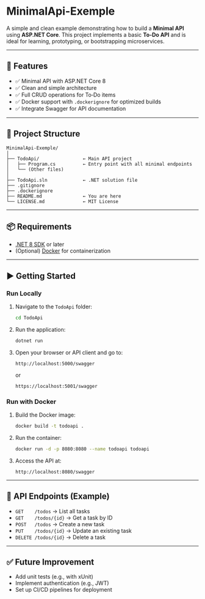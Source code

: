 # MinimalApi-Exemple

A simple and clean example demonstrating how to build a **Minimal API** using **ASP.NET Core**. This project implements a basic **To‑Do API** and is ideal for learning, prototyping, or bootstrapping microservices.

---

## 🚀 Features

- ✅ Minimal API with ASP.NET Core 8
- ✅ Clean and simple architecture
- ✅ Full CRUD operations for To‑Do items
- ✅ Docker support with `.dockerignore` for optimized builds
- ✅ Integrate Swagger for API documentation

---

## 📁 Project Structure

```
MinimalApi-Exemple/
│
├── TodoApi/                ← Main API project
│   ├── Program.cs          ← Entry point with all minimal endpoints
│   └── (Other files)
│
├── TodoApi.sln             ← .NET solution file
├── .gitignore
├── .dockerignore
├── README.md               ← You are here
└── LICENSE.md              ← MIT License
```

---

## 📦 Requirements

- [.NET 8 SDK](https://dotnet.microsoft.com/download/dotnet/8.0) or later
- (Optional) [Docker](https://www.docker.com/) for containerization

---

## ▶️ Getting Started

### Run Locally

1. Navigate to the `TodoApi` folder:
   ```bash
   cd TodoApi
   ```

2. Run the application:
   ```bash
   dotnet run
   ```

3. Open your browser or API client and go to:
   ```
   http://localhost:5000/swagger
   ```
   or
   ```
   https://localhost:5001/swagger
   ```

### Run with Docker

1. Build the Docker image:
   ```bash
   docker build -t todoapi .
   ```

2. Run the container:
   ```bash
   docker run -d -p 8080:8080 --name todoapi todoapi
   ```

3. Access the API at:
   ```
   http://localhost:8080/swagger
   ```

---

## 📌 API Endpoints (Example)

- `GET    /todos`         → List all tasks  
- `GET    /todos/{id}`    → Get a task by ID  
- `POST   /todos`         → Create a new task  
- `PUT    /todos/{id}`    → Update an existing task  
- `DELETE /todos/{id}`    → Delete a task  

---

## ✅ Future Improvement

- Add unit tests (e.g., with xUnit)
- Implement authentication (e.g., JWT)
- Set up CI/CD pipelines for deployment
